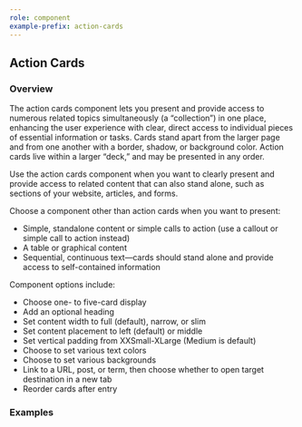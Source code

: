 ```yaml
---
role: component
example-prefix: action-cards
---
```


## Action Cards

### Overview

The action cards component lets you present and provide access to numerous related topics simultaneously (a
“collection”) in one place, enhancing the user experience with clear, direct access to individual pieces of essential
information or tasks. Cards stand apart from the larger page and from one another with a border, shadow, or background
color. Action cards live within a larger “deck,” and may be presented in any order.

Use the action cards component when you want to clearly present and provide access to related content that can also
stand alone, such as sections of your website, articles, and forms.

Choose a component other than action cards when you want to present:

* Simple, standalone content or simple calls to action (use a callout or simple call to action instead)
* A table or graphical content
* Sequential, continuous text—cards should stand alone and provide access to self-contained information

Component options include:

* Choose one- to five-card display
* Add an optional heading
* Set content width to full (default), narrow, or slim
* Set content placement to left (default) or middle
* Set vertical padding from XXSmall-XLarge (Medium is default)
* Choose to set various text colors
* Choose to set various backgrounds
* Link to a URL, post, or term, then choose whether to open target destination in a new tab
* Reorder cards after entry

### Examples
